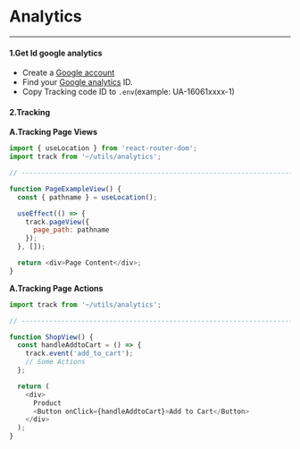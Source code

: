 # Analytics

---

#### 1.Get Id google analytics

- Create a [Google account](https://marketingplatform.google.com/about/analytics/)
- Find your [Google analytics](https://support.google.com/analytics/answer/1008080?hl=en) ID.
- Copy Tracking code ID to `.env`(example: UA-16061xxxx-1)

#### 2.Tracking

**A.Tracking Page Views**

```js
import { useLocation } from 'react-router-dom';
import track from '~/utils/analytics';

// ----------------------------------------------------------------------

function PageExampleView() {
  const { pathname } = useLocation();

  useEffect(() => {
    track.pageView({
      page_path: pathname
    });
  }, []);

  return <div>Page Content</div>;
}
```

**A.Tracking Page Actions**

```js
import track from '~/utils/analytics';

// ----------------------------------------------------------------------

function ShopView() {
  const handleAddtoCart = () => {
    track.event('add_to_cart');
    // Some Actions
  };

  return (
    <div>
      Product
      <Button onClick={handleAddtoCart}>Add to Cart</Button>
    </div>
  );
}
```
